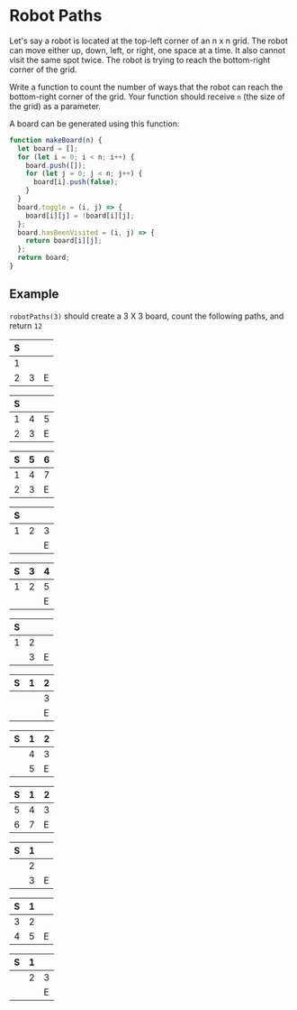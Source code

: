 # Robot Paths

Let's say a robot is located at the top-left corner of an n x n grid. The robot can move either up, down, left, or right, one space at a time. It also cannot visit the same spot twice. The robot is trying to reach the bottom-right corner of the grid. 

Write a function to count the number of ways that the robot can reach the bottom-right corner of the grid. Your function should receive `n` (the size of the grid) as a parameter. 

A board can be generated using this function:
```js
function makeBoard(n) {
  let board = [];
  for (let i = 0; i < n; i++) {
    board.push([]);
    for (let j = 0; j < n; j++) {
      board[i].push(false);
    }
  }
  board.toggle = (i, j) => {
    board[i][j] = !board[i][j];
  };
  board.hasBeenVisited = (i, j) => {
    return board[i][j];
  };
  return board;
}
```

## Example

`robotPaths(3)` should create a 3 X 3 board, count the following paths, and return `12`

| S |   |   |
|---|---|---|
| 1 |   |   |
| 2 | 3 | E |

| S |   |   |
|---|---|---|
| 1 | 4 | 5 |
| 2 | 3 | E |

| S | 5 | 6 |
|---|---|---|
| 1 | 4 | 7 |
| 2 | 3 | E |

| S |   |   |
|---|---|---|
| 1 | 2 | 3 |
|   |   | E |

| S | 3 | 4 |
|---|---|---|
| 1 | 2 | 5 |
|   |   | E |

| S |   |   |
|---|---|---|
| 1 | 2 |   |
|   | 3 | E |

| S | 1 | 2 |
|---|---|---|
|   |   | 3 |
|   |   | E |

| S | 1 | 2 |
|---|---|---|
|   | 4 | 3 |
|   | 5 | E |

| S | 1 | 2 |
|---|---|---|
| 5 | 4 | 3 |
| 6 | 7 | E |

| S | 1 |   |
|---|---|---|
|   | 2 |  |
|   | 3 | E |

| S | 1 |   |
|---|---|---|
| 3 | 2 |   |
| 4 | 5 | E |

| S | 1 |   |
|---|---|---|
|   | 2 | 3 |
|   |   | E |